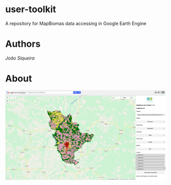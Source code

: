 # user-toolkit

A repository for MapBiomas data accessing in Google Earth Engine

# Authors
<em>João Siqueira</em>

# About
![](/pictures/toolkit.png)
